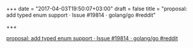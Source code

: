 +++
date = "2017-04-03T19:50:07+03:00"
draft = false
title = "proposal: add typed enum support · Issue #19814 · golang/go  #reddit"

+++

<p><a href="https://t.co/q1IKswdCcY">proposal: add typed enum support · Issue #19814 · golang/go  #reddit</a></p>